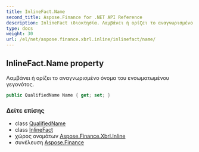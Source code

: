 ```yaml
---
title: InlineFact.Name
second_title: Aspose.Finance for .NET API Reference
description: InlineFact ιδιοκτησία. Λαμβάνει ή ορίζει το αναγνωρισμένο όνομα του ενσωματωμένου γεγονότος.
type: docs
weight: 30
url: /el/net/aspose.finance.xbrl.inline/inlinefact/name/
---
```

## InlineFact.Name property

Λαμβάνει ή ορίζει το αναγνωρισμένο όνομα του ενσωματωμένου γεγονότος.

```csharp
public QualifiedName Name { get; set; }
```

### Δείτε επίσης

* class [QualifiedName](../../../aspose.finance.xbrl/qualifiedname/)
* class [InlineFact](../)
* χώρος ονομάτων [Aspose.Finance.Xbrl.Inline](../../inlinefact/)
* συνέλευση [Aspose.Finance](../../../)


